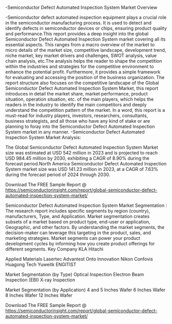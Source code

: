 -Semiconductor Defect Automated Inspection System Market Overview

-Semiconductor defect automated inspection equipment plays a crucial role in the semiconductor manufacturing process. It is used to detect and identify defects in semiconductor devices or chips, ensuring product quality and performance.This report provides a deep insight into the global Semiconductor Defect Automated Inspection System market covering all its essential aspects. This ranges from a macro overview of the market to micro details of the market size, competitive landscape, development trend, niche market, key market drivers and challenges, SWOT analysis, value chain analysis, etc.The analysis helps the reader to shape the competition within the industries and strategies for the competitive environment to enhance the potential profit. Furthermore, it provides a simple framework for evaluating and accessing the position of the business organization. The report structure also focuses on the competitive landscape of the Global Semiconductor Defect Automated Inspection System Market, this report introduces in detail the market share, market performance, product situation, operation situation, etc. of the main players, which helps the readers in the industry to identify the main competitors and deeply understand the competition pattern of the market. In a word, this report is a must-read for industry players, investors, researchers, consultants, business strategists, and all those who have any kind of stake or are planning to foray into the Semiconductor Defect Automated Inspection System market in any manner.
-Semiconductor Defect Automated Inspection System Market Analysis:

The Global Semiconductor Defect Automated Inspection System Market size was estimated at USD 542 million in 2023 and is projected to reach USD 984.45 million by 2030, exhibiting a CAGR of 8.90% during the forecast period.North America Semiconductor Defect Automated Inspection System market size was USD 141.23 million in 2023, at a CAGR of 7.63% during the forecast period of 2024 through 2030.

Download The FREE Sample Report @  https://semiconductorinsight.com/report/global-semiconductor-defect-automated-inspection-system-market/ 

Semiconductor Defect Automated Inspection System Market Segmentation :
The research report includes specific segments by region (country), manufacturers, Type, and Application. Market segmentation creates subsets of a market based on product type, end-user or application, Geographic, and other factors. By understanding the market segments, the decision-maker can leverage this targeting in the product, sales, and marketing strategies. Market segments can power your product development cycles by informing how you create product offerings for different segments. Key Company
KLA
Hitachi

Applied Materials
Lasertec
Advantest
Onto Innovation
Nikon
Confovis
Huagong Tech
Yuweitk
ENGITIST

Market Segmentation (by Type)
Optical Inspection
Electron Beam Inspection (EBI)
X-ray Inspection

Market Segmentation (by Application)
4 and 5 Inches Wafer
6 Inches Wafer
8 Inches Wafer
12 Inches Wafer

Download The FREE Sample Report @ https://semiconductorinsight.com/report/global-semiconductor-defect-automated-inspection-system-market/ 

